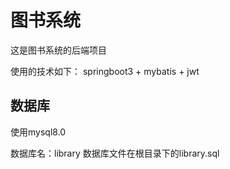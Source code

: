 # 图书系统

这是图书系统的后端项目

使用的技术如下：
springboot3 + mybatis + jwt

## 数据库
使用mysql8.0

数据库名：library
数据库文件在根目录下的library.sql